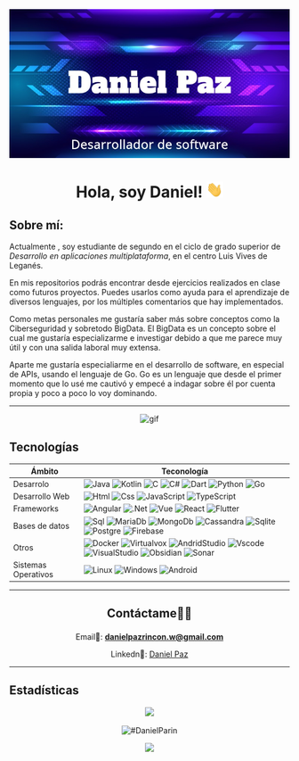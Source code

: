 <div align="center">
  <a href="https://github.com/DanielParin">
  <img src="./Images/Banner.jpg" />
  </a>
 </div>


<div align="center">

# Hola, soy Daniel! <img src="https://raw.githubusercontent.com/ABSphreak/ABSphreak/master/gifs/Hi.gif" width="30px">
</div>

## Sobre mí:
Actualmente , soy estudiante de segundo en el ciclo de grado superior
de *Desarrollo en aplicaciones multiplataforma*, en el centro Luis Vives
de Leganés.

En mis repositorios podrás encontrar desde ejercicios realizados en clase como futuros proyectos. Puedes usarlos como
ayuda para el aprendizaje de diversos lenguajes, por los múltiples comentarios que hay implementados.

Como metas personales me gustaría saber más sobre conceptos como 
 la Ciberseguridad y sobretodo BigData. El BigData es un concepto sobre el cual me gustaría especializarme e investigar debido a que me parece muy útil y
 con una salida laboral muy extensa.

Aparte me gustaría especialiarme en el desarrollo de software, en especial de APIs, usando el lenguaje de Go. Go es un lenguaje que desde el primer momento que lo usé me cautivó y empecé a indagar sobre él por cuenta propia y poco a poco lo voy dominando.

---

<div align="center">

![gif](https://media1.giphy.com/media/L1R1tvI9svkIWwpVYr/giphy.gif?cid=ecf05e47umws0jsygroqh93nnn602quwccukxl8a198cwfug&rid=giphy.gif&ct=g)

</div>

## Tecnologías

| Ámbito | Teconología |
| -- | -- |
| Desarrolo | ![Java](https://img.shields.io/badge/java-%23ED8B00.svg?style=for-the-badge&logo=openjdk&logoColor=white) ![Kotlin](https://img.shields.io/badge/Kotlin-0095D5?&style=for-the-badge&logo=kotlin&logoColor=white) ![C](https://img.shields.io/badge/C-00599C?style=for-the-badge&logo=c&logoColor=white) ![C#](https://img.shields.io/badge/C%23-239120?style=for-the-badge&logo=c-sharp&logoColor=white) ![Dart](https://img.shields.io/badge/Dart-0175C2?style=for-the-badge&logo=dart&logoColor=white) ![Python](https://img.shields.io/badge/Python-FFD43B?style=for-the-badge&logo=python&logoColor=blue) ![Go](https://img.shields.io/badge/Go-00ADD8?style=for-the-badge&logo=go&logoColor=white) |
| Desarrollo Web | ![Html](https://img.shields.io/badge/HTML5-E34F26?style=for-the-badge&logo=html5&logoColor=white) ![Css](https://img.shields.io/badge/CSS3-1572B6?style=for-the-badge&logo=css3&logoColor=white) ![JavaScript](https://img.shields.io/badge/JavaScript-323330?style=for-the-badge&logo=javascript&logoColor=F7DF1E) ![TypeScript](https://img.shields.io/badge/TypeScript-007ACC?style=for-the-badge&logo=typescript&logoColor=white) |
| Frameworks | ![Angular](https://img.shields.io/badge/Angular-DD0031?style=for-the-badge&logo=angular&logoColor=white) ![.Net](https://img.shields.io/badge/.NET-512BD4?style=for-the-badge&logo=dotnet&logoColor=white) ![Vue](https://img.shields.io/badge/Vue%20js-35495E?style=for-the-badge&logo=vuedotjs&logoColor=4FC08D) ![React](https://img.shields.io/badge/React-20232A?style=for-the-badge&logo=react&logoColor=61DAFB) ![Flutter](https://img.shields.io/badge/Flutter-02569B?style=for-the-badge&logo=flutter&logoColor=white) | 
| Bases de datos | ![Sql](https://img.shields.io/badge/MySQL-005C84?style=for-the-badge&logo=mysql&logoColor=white) ![MariaDb](https://img.shields.io/badge/MariaDB-003545?style=for-the-badge&logo=mariadb&logoColor=white) ![MongoDb](https://img.shields.io/badge/MongoDB-4EA94B?style=for-the-badge&logo=mongodb&logoColor=white) ![Cassandra](https://img.shields.io/badge/Cassandra-1287B1?style=for-the-badge&logo=apache%20cassandra&logoColor=white) ![Sqlite](https://img.shields.io/badge/Sqlite-003B57?style=for-the-badge&logo=sqlite&logoColor=white) ![Postgre](https://img.shields.io/badge/PostgreSQL-316192?style=for-the-badge&logo=postgresql&logoColor=white) ![Firebase](https://img.shields.io/badge/firebase-ffca28?style=for-the-badge&logo=firebase&logoColor=black) |
| Otros | ![Docker](https://img.shields.io/badge/Docker-2CA5E0?style=for-the-badge&logo=docker&logoColor=white) ![Virtualvox](https://img.shields.io/badge/VirtualBox-21416b?style=for-the-badge&logo=VirtualBox&logoColor=white) ![AndridStudio](https://img.shields.io/badge/Android_Studio-3DDC84?style=for-the-badge&logo=android-studio&logoColor=white) ![Vscode](https://img.shields.io/badge/VSCode-0078D4?style=for-the-badge&logo=visual%20studio%20code&logoColor=white) ![VisualStudio](https://img.shields.io/badge/Visual_Studio-5C2D91?style=for-the-badge&logo=visual%20studio&logoColor=white) ![Obsidian](https://img.shields.io/badge/Obsidian-483699?style=for-the-badge&logo=Obsidian&logoColor=white) ![Sonar](https://img.shields.io/badge/SonarLint-CB2029?style=for-the-badge&logo=sonarlint&logoColor=white)  |
| Sistemas Operativos | ![Linux](https://img.shields.io/badge/Linux-FCC624?style=for-the-badge&logo=linux&logoColor=black) ![Windows](https://img.shields.io/badge/Windows-0078D6?style=for-the-badge&logo=windows&logoColor=white) ![Android](https://img.shields.io/badge/Android-3DDC84?style=for-the-badge&logo=android&logoColor=white) |

---

 <h2><p align="center"> Contáctame👍🏼 </p></h2>
<div align="center">

  Email📩: **danielpazrincon.w@gmail.com**
  
  Linkedn📜: <a href="www.linkedin.com/in/daniel-paz-rincón">Daniel Paz</a>

</div>

---

## Estadísticas
<p align="center"> <img src=https://profile-counter.glitch.me/DanielParin/count.svg </p>

<p align="center">
<img width="40%" src="https://github-readme-stats.vercel.app/api/top-langs?username=DanielParin&show_icons=true&theme=dracula&title_color=ff8000&text_color=ffffff&bg_color=6a6a6a&locale=en&layout=compact&hide_border=true" alt="#DanielParin" />

<p align ="center">
<a href="https://wakatime.com"><img src="https://wakatime.com/share/@304a5ba2-078f-45e9-a898-1a691a3e493a/1731e29a-5a50-4c96-a6a2-930b2d601da1.svg" height="350" /></a>
</p>

